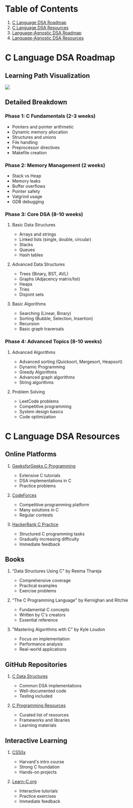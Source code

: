 # Table of Contents
1. [C Language DSA Roadmap](#c-language-dsa-roadmap)
2. [C Language DSA Resources](#c-language-dsa-resources)
3. [Language-Agnostic DSA Roadmap](#language-agnostic-dsa-roadmap)
4. [Language-Agnostic DSA Resources](#language-agnostic-dsa-resources)

# C Language DSA Roadmap

## Learning Path Visualization
[![](https://mermaid.ink/img/pako:eNqFUrluwzAM_RVBczL0mDwUcKxcQ4AA7lQ7A2MxtgFLCnQECIL8exUd7VC01SKR7_GJetSNdoojLWiv4TyQd9ZK4lfZ1Ba0PZD5_I0smoqsnOQgUFqYzCFyFgGsmh0Kpa9kBxJ6fFASXgWcNQswY0cYWCC11a6zTmPWYIGzbEp-Adkh_5O2SlLl1Cs92kFkeBng9bfKD8YqMmKwDsGm2Wt1nFCQWk2XUfaJugnotqmvxnqQoRl76bGIGneMTrV0P4BB8lT4h4a-TEuTMXFDyX-tei5ItC3XVP_XvPiblEbC6jJXpWkt0yP_13gtSDYpayRTNnHbfmnQGRWoBYzc_47bI91SO_gBt7TwR44ncJN9qNw9FZxV9VV2tPCzwxnVyvVDDtyZg0U2gm9G5OQZ5IdSPjz5L4X3TwxRxxs?type=png)](https://mermaid.live/edit#pako:eNqFUrluwzAM_RVBczL0mDwUcKxcQ4AA7lQ7A2MxtgFLCnQECIL8exUd7VC01SKR7_GJetSNdoojLWiv4TyQd9ZK4lfZ1Ba0PZD5_I0smoqsnOQgUFqYzCFyFgGsmh0Kpa9kBxJ6fFASXgWcNQswY0cYWCC11a6zTmPWYIGzbEp-Adkh_5O2SlLl1Cs92kFkeBng9bfKD8YqMmKwDsGm2Wt1nFCQWk2XUfaJugnotqmvxnqQoRl76bGIGneMTrV0P4BB8lT4h4a-TEuTMXFDyX-tei5ItC3XVP_XvPiblEbC6jJXpWkt0yP_13gtSDYpayRTNnHbfmnQGRWoBYzc_47bI91SO_gBt7TwR44ncJN9qNw9FZxV9VV2tPCzwxnVyvVDDtyZg0U2gm9G5OQZ5IdSPjz5L4X3TwxRxxs)

## Detailed Breakdown

### Phase 1: C Fundamentals (2-3 weeks)
- Pointers and pointer arithmetic
- Dynamic memory allocation
- Structures and unions
- File handling
- Preprocessor directives
- Makefile creation

### Phase 2: Memory Management (2 weeks)
- Stack vs Heap
- Memory leaks
- Buffer overflows
- Pointer safety
- Valgrind usage
- GDB debugging

### Phase 3: Core DSA (8-10 weeks)
1. Basic Data Structures
   - Arrays and strings
   - Linked lists (single, double, circular)
   - Stacks
   - Queues
   - Hash tables

2. Advanced Data Structures
   - Trees (Binary, BST, AVL)
   - Graphs (Adjacency matrix/list)
   - Heaps
   - Tries
   - Disjoint sets

3. Basic Algorithms
   - Searching (Linear, Binary)
   - Sorting (Bubble, Selection, Insertion)
   - Recursion
   - Basic graph traversals

### Phase 4: Advanced Topics (8-10 weeks)
1. Advanced Algorithms
   - Advanced sorting (Quicksort, Mergesort, Heapsort)
   - Dynamic Programming
   - Greedy Algorithms
   - Advanced graph algorithms
   - String algorithms

2. Problem Solving
   - LeetCode problems
   - Competitive programming
   - System design basics
   - Code optimization

# C Language DSA Resources

## Online Platforms
1. [GeeksforGeeks C Programming](https://www.geeksforgeeks.org/c-programming-language/)
   - Extensive C tutorials
   - DSA implementations in C
   - Practice problems

2. [CodeForces](https://codeforces.com/)
   - Competitive programming platform
   - Many solutions in C
   - Regular contests

3. [HackerRank C Practice](https://www.hackerrank.com/domains/c)
   - Structured C programming tasks
   - Gradually increasing difficulty
   - Immediate feedback

## Books
1. "Data Structures Using C" by Reema Thareja
   - Comprehensive coverage
   - Practical examples
   - Exercise problems

2. "The C Programming Language" by Kernighan and Ritchie
   - Fundamental C concepts
   - Written by C's creators
   - Essential reference

3. "Mastering Algorithms with C" by Kyle Loudon
   - Focus on implementation
   - Performance analysis
   - Real-world applications

## GitHub Repositories
1. [C Data Structures](https://github.com/fragglet/c-algorithms)
   - Common DSA implementations
   - Well-documented code
   - Testing included

2. [C Programming Resources](https://github.com/aleksandar-todorovic/awesome-c)
   - Curated list of resources
   - Frameworks and libraries
   - Learning materials

## Interactive Learning
1. [CS50x](https://cs50.harvard.edu/x/)
   - Harvard's intro course
   - Strong C foundation
   - Hands-on projects

2. [Learn-C.org](https://www.learn-c.org/)
   - Interactive tutorials
   - Practice exercises
   - Immediate feedback
